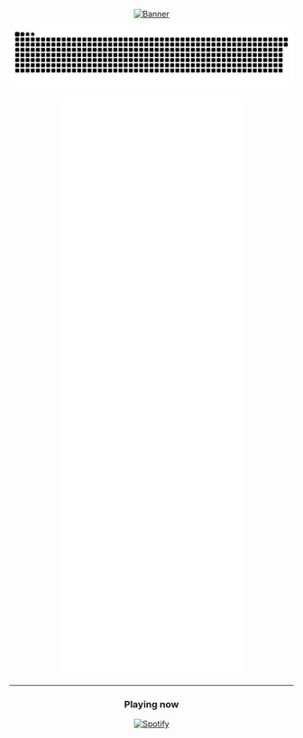 <div align="center">

  [![Banner](https://svg-banners.vercel.app/api?type=rainbow&text1=thekovie%20&width=800&height=400)](https://github.com/thekovie)

  [![Snake](https://raw.githubusercontent.com/thekovie/thekovie/assets/github-snake.svg)](https://github.com/thekovie)
 
  [![Metrics](https://raw.githubusercontent.com/thekovie/thekovie/assets/github-metrics.svg)](https://github.com/thekovie)
  
  
  
  <hr />
  
  ### Playing now
  [![Spotify](https://spotify-readme-embed.vercel.app/api/spotify?background_color=0d1117&border_color=ffffff)](https://open.spotify.com/user/12165976541)
  
</div>

<!--
**thekovie/thekovie** is a ✨ _special_ ✨ repository because its `README.md` (this file) appears on your GitHub profile.

Here are some ideas to get you started:

- 🔭 I’m currently working on ...
- 🌱 I’m currently learning ...
- 👯 I’m looking to collaborate on ...
- 🤔 I’m looking for help with ...
- 💬 Ask me about ...
- 📫 How to reach me: ...
- 😄 Pronouns: ...
- ⚡ Fun fact: ...
-->

